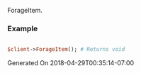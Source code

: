 ForageItem.
### Example

```perl

$client->ForageItem(); # Returns void
```


Generated On 2018-04-29T00:35:14-07:00
